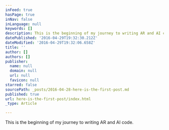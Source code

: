 ```yaml
---
inFeed: true
hasPage: true
inNav: false
inLanguage: null
keywords: []
description: This is the beginning of my journey to writing AR and AI code.
datePublished: '2016-04-29T19:32:30.212Z'
dateModified: '2016-04-29T19:32:06.658Z'
title: ''
author: []
authors: []
publisher:
  name: null
  domain: null
  url: null
  favicon: null
starred: false
sourcePath: _posts/2016-04-28-here-is-the-first-post.md
published: true
url: here-is-the-first-post/index.html
_type: Article

---
```

This is the beginning of my journey to writing AR and AI code.